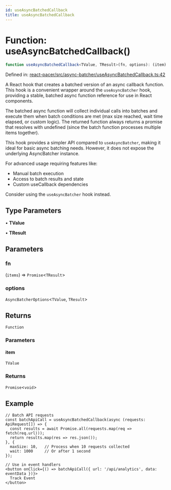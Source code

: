 ```yaml
---
id: useAsyncBatchedCallback
title: useAsyncBatchedCallback
---
```


<!-- DO NOT EDIT: this page is autogenerated from the type comments -->

# Function: useAsyncBatchedCallback()

```ts
function useAsyncBatchedCallback<TValue, TResult>(fn, options): (item) => Promise<void>
```

Defined in: [react-pacer/src/async-batcher/useAsyncBatchedCallback.ts:42](https://github.com/TanStack/pacer/blob/main/packages/react-pacer/src/async-batcher/useAsyncBatchedCallback.ts#L42)

A React hook that creates a batched version of an async callback function.
This hook is a convenient wrapper around the `useAsyncBatcher` hook,
providing a stable, batched async function reference for use in React components.

The batched async function will collect individual calls into batches and execute them
when batch conditions are met (max size reached, wait time elapsed, or custom logic).
The returned function always returns a promise that resolves with undefined (since the
batch function processes multiple items together).

This hook provides a simpler API compared to `useAsyncBatcher`, making it ideal for basic
async batching needs. However, it does not expose the underlying AsyncBatcher instance.

For advanced usage requiring features like:
- Manual batch execution
- Access to batch results and state
- Custom useCallback dependencies

Consider using the `useAsyncBatcher` hook instead.

## Type Parameters

• **TValue**

• **TResult**

## Parameters

### fn

(`items`) => `Promise`\<`TResult`\>

### options

`AsyncBatcherOptions`\<`TValue`, `TResult`\>

## Returns

`Function`

### Parameters

#### item

`TValue`

### Returns

`Promise`\<`void`\>

## Example

```tsx
// Batch API requests
const batchApiCall = useAsyncBatchedCallback(async (requests: ApiRequest[]) => {
  const results = await Promise.all(requests.map(req => fetch(req.url)));
  return results.map(res => res.json());
}, {
  maxSize: 10,   // Process when 10 requests collected
  wait: 1000     // Or after 1 second
});

// Use in event handlers
<button onClick={() => batchApiCall({ url: '/api/analytics', data: eventData })}>
  Track Event
</button>
```
